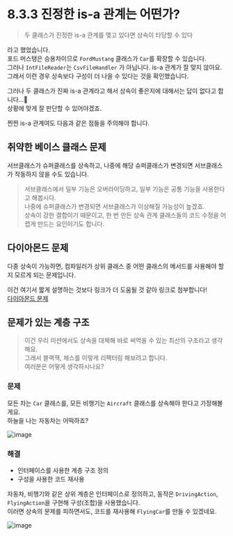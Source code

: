 # 8.3.3 진정한 is-a 관계는 어떤가?

> 두 클래스가 진정한 is-a 관계를 맺고 있다면 상속이 타당할 수 있다

라고 했었습니다.  
포드 머스탱은 승용차이므로 `FordMustang` 클래스가 `Car`를 확장할 수 있습니다.  
그러나 `IntFileReader`는 `CsvFileHandler` 가 아닙니다. is-a 관계가 잘 맞지 않아요.  
그래서 이런 경우 상속보다 구성이 더 나을 수 있다는 것을 확인했습니다.  

그러나 두 클래스가 진짜 is-a 관계라고 해서 상속이 좋은지에 대해서는 답이 없다고 합니다...🥲  
상황에 맞게 잘 판단할 수 있어야겠죠.

찐찐 is-a 관계여도 다음과 같은 점들을 주의해야 합니다.

## 취약한 베이스 클래스 문제
서브클래스가 슈퍼클래스를 상속하고, 나중에 해당 슈퍼클래스가 변경되면 서브클래스가 작동하지 않을 수도 있습니다.  
> 서브클래스에서 일부 기능은 오버라이딩하고, 일부 기능은 공통 기능을 사용한다고 해봅시다.  
> 나중에 슈퍼클래스가 변경되면 서브클래스가 이상해질 가능성이 높겠죠.  
> 상속이 강한 결합이기 때문이고, 한 번 만든 상속 관계 클래스들의 코드 수정을 어렵게 만드는 요인이기도 합니다.

## 다이아몬드 문제
다중 상속이 가능하면, 컴파일러가 상위 클래스 중 어떤 클래스의 메서드를 사용해야 할지 모르게 되는 문제입니다.

이건 여기서 짧게 설명하는 것보다 링크가 더 도움될 것 같아 링크로 첨부합니다!  
[다이아몬드 문제](https://youngjinmo.github.io/2021/03/diamond-problem/)  


## 문제가 있는 계층 구조
> 이건 우리 미션에서도 상속을 대체해 바로 써먹을 수 있는 최선의 구조라고 생각해요.  
> 그래서 블랙잭, 체스를 이렇게 리팩터링 해보려고 합니다.  
> 여러분은 어떻게 생각하시나요?
### 문제
모든 차는 `Car` 클래스를, 모든 비행기는 `Aircraft` 클래스를 상속해야 한다고 가정해볼게요.  
하늘을 나는 자동차는 어떡하죠?

![image](https://user-images.githubusercontent.com/39221443/226139406-7ceb5722-e44f-499c-9553-d4bd33cecdfb.png)

### 해결
- 인터페이스를 사용한 계층 구조 정의
- 구성을 사용한 코드 재사용

자동차, 비행기와 같은 상위 계층은 인터페이스로 정의하고, 동작은 `DrivingAction`, `FlyingAction`을 구현해 구성(조합)을 사용했습니다.  
이러면 상속의 문제를 피하면서도, 코드를 재사용해 `FlyingCar`를 만들 수 있겠네요.

![image](https://user-images.githubusercontent.com/39221443/226139914-966c48e3-70f4-4c62-a396-97f870bde37c.png)